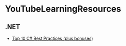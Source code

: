 # YouTubeLearningResources

## .NET

- [Top 10 C# Best Practices (plus bonuses)](https://www.youtube.com/watch?v=-9b8NRqjUFM)

